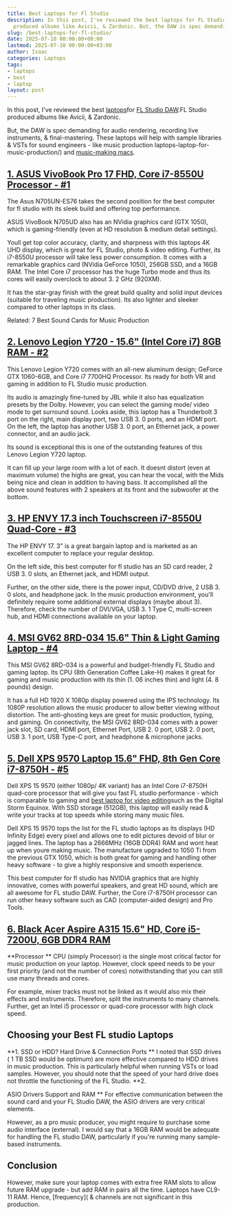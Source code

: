 ```yaml
---
title: Best Laptops for Fl Studio
description: In this post, I've reviewed the best laptops for FL Studio DAW . FL Studio
  produced albums like Avicii, & Zardonic. But, the DAW is spec demanding for audio...
slug: /best-laptops-for-fl-studio/
date: 2025-07-10 00:00:00+00:00
lastmod: 2025-07-10 00:00:00+03:00
author: Isaac
categories: Laptops
tags:
- laptops
- best
- laptop
layout: post
---
```

In this post, I've reviewed the best [laptops](https://pestpolicy.com/best-laptops-for-drawing/)for [FL Studio DAW](https://www.image-line.com/flstudio/).FL Studio produced albums like Avicii, & Zardonic.

But, the DAW is spec demanding for audio rendering, recording live instruments, & final-mastering. These laptops will help with sample libraries & VSTs for sound engineers - like music production laptops-laptop-for-music-production/) and [music-making macs](https://pestpolicy.com/best-mac-for-music-production/).

##  [1. ASUS VivoBook Pro 17 FHD, Core i7-8550U Processor - #1](https://www.amazon.com/dp/B0791WV9MG/?tag=p-policy-20)

The Asus N705UN-ES76 takes the second position for the best computer for fl studio with its sleek build and offering top performance.

ASUS VivoBook N705UD also has an NVidia graphics card (GTX 1050), which is gaming-friendly (even at HD resolution & medium detail settings).

Youll get top color accuracy, clarity, and sharpness with this laptops 4K UHD display, which is great for FL Studio, photo & video editing. Further, its i7-8550U processor will take less power consumption. It comes with a remarkable graphics card (NVidia GeForce 1050), 256GB SSD, and a 16GB RAM. The Intel Core i7 processor has the huge Turbo mode and thus its cores will easily overclock to about 3. 2 GHz (920XM).

It has the star-gray finish with the great build quality and solid input devices (suitable for traveling music production). Its also lighter and sleeker compared to other laptops in its class.

Related: 7 Best Sound Cards for Music Production

##  [2. Lenovo Legion Y720 - 15.6" (Intel Core i7) 8GB RAM - #2](https://www.amazon.com/dp/B074L1NK79/?tag=p-policy-20)

This Lenovo Legion Y720 comes with an all-new aluminum design; GeForce GTX 1060-6GB, and Core i7 7700HQ Processor. Its ready for both VR and gaming in addition to FL Studio music production.

Its audio is amazingly fine-tuned by JBL while it also has equalization presets by the Dolby. However, you can select the gaming mode/ video mode to get surround sound. Looks aside, this laptop has a Thunderbolt 3 port on the right, main display port, two USB 3. 0 ports, and an HDMI port. On the left, the laptop has another USB 3. 0 port, an Ethernet jack, a power connector, and an audio jack.

Its sound is exceptional this is one of the outstanding features of this Lenovo Legion Y720 laptop.

It can fill up your large room with a lot of each. It doesnt distort (even at maximum volume) the highs are great, you can hear the vocal, with the Mids being nice and clean in addition to having bass. It accomplished all the above sound features with 2 speakers at its front and the subwoofer at the bottom.

##  [3. HP ENVY 17.3 inch Touchscreen i7-8550U Quad-Core - #3](https://www.amazon.com/dp/B07BPYB7NL/?tag=p-policy-20)

The HP ENVY 17. 3" is a great bargain laptop and is marketed as an excellent computer to replace your regular desktop.

On the left side, this best computer for fl studio has an SD card reader, 2 USB 3. 0 slots, an Ethernet jack, and HDMI output.

Further, on the other side, there is the power input, CD/DVD drive, 2 USB 3. 0 slots, and headphone jack. In the music production environment, you'll definitely require some additional external displays (maybe about 3). Therefore, check the number of DVI/VGA, USB 3. 1 Type C, multi-screen hub, and HDMI connections available on your laptop.

##  [4. MSI GV62 8RD-034 15.6" Thin & Light Gaming Laptop - #4](https://www.amazon.com/dp/B07BWF4H3W/?tag=p-policy-20)

This MSI GV62 8RD-034 is a powerful and budget-friendly FL Studio and gaming laptop. Its CPU (8th Generation Coffee Lake-H) makes it great for gaming and music production with its thin (1. 06 inches thin) and light (4. 8 pounds) design.

It has a full HD 1920 X 1080p display powered using the IPS technology. Its 1080P resolution allows the music producer to allow better viewing without distortion. The anti-ghosting keys are great for music production, typing, and gaming. On connectivity, the MSI GV62 8RD-034 comes with a power jack slot, SD card, HDMI port, Ethernet Port, USB 2. 0 port, USB 2. 0 port, USB 3. 1 port, USB Type-C port, and headphone & microphone jacks.

##  [5. Dell XPS 9570 Laptop 15.6" FHD, 8th Gen Core i7-8750H - #5](https://www.amazon.com/dp/B07CTKVGQ5/?tag=p-policy-20)

Dell XPS 15 9570 (either 1080p/ 4K variant) has an Intel Core i7-8750H quad-core processor that will give you fast FL studio performance - which is comparable to gaming and [best laptop for video editing](https://pestpolicy.com/best-laptop-for-video-editing/)such as the Digital Storm Equinox. With SSD storage (512GB), this laptop will easily read & write your tracks at top speeds while storing many music files.

Dell XPS 15 9570 tops the list for the FL studio laptops as its displays (HD Infinity Edge) every pixel and allows one to edit pictures devoid of blur or jagged lines. The laptop has a 2666MHz (16GB DDR4) RAM and wont heat up when youre making music. The manufacture upgraded to 1050 Ti from the previous GTX 1050, which is both great for gaming and handling other heavy software - to give a highly responsive and smooth experience.

This best computer for fl studio has NVIDIA graphics that are highly innovative, comes with powerful speakers, and great HD sound, which are all awesome for FL studio DAW. Further, the Core i7-8750H processor can run other heavy software such as CAD (computer-aided design) and Pro Tools.

##  [6. Black Acer Aspire A315 15.6" HD, Core i5-7200U, 6GB DDR4 RAM](https://www.amazon.com/dp/B07BN57QBZ/?tag=p-policy-20)

**Processor ** CPU (simply Processor) is the single most critical factor for music production on your laptop. However, clock speed needs to be your first priority (and not the number of cores) notwithstanding that you can still use many threads and cores.

For example, mixer tracks must not be linked as it would also mix their effects and instruments. Therefore, split the instruments to many channels. Further, get an Intel i5 processor or quad-core processor with high clock speed.

##  Choosing your Best FL studio Laptops

**1. SSD or HDD? Hard Drive & Connection Ports ** I noted that SSD drives ( 1 TB SSD would be optimum) are more effective compared to HDD drives in music production. This is particularly helpful when running VSTs or load samples. However, you should note that the speed of your hard drive does not throttle the functioning of the FL Studio. **2.

ASIO Drivers Support and RAM ** For effective communication between the sound card and your FL Studio DAW, the ASIO drivers are very critical elements.

However, as a pro music producer, you might require to purchase some audio interface (external). I would say that a 16GB RAM would be adequate for handling the FL studio DAW, particularly if you're running many sample-based instruments.

##  Conclusion

However, make sure your laptop comes with extra free RAM slots to allow future RAM upgrade - but add RAM in pairs all the time. Laptops have CL9-11 RAM. Hence, [frequency]( & channels are not significant in this production.